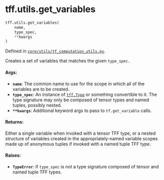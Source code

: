<div itemscope itemtype="http://developers.google.com/ReferenceObject">
<meta itemprop="name" content="tff.utils.get_variables" />
<meta itemprop="path" content="Stable" />
</div>

# tff.utils.get_variables

``` python
tff.utils.get_variables(
    name,
    type_spec,
    **kwargs
)
```



Defined in [`core/utils/tf_computation_utils.py`](http://github.com/tensorflow/federated/tree/master/tensorflow_federated/python/core/utils/tf_computation_utils.py).

Creates a set of variables that matches the given `type_spec`.

#### Args:

* <b>`name`</b>: The common name to use for the scope in which all of the variables are
    to be created.
* <b>`type_spec`</b>: An instance of <a href="../../tff/Type.md"><code>tff.Type</code></a> or something convertible to it. The
    type signature may only be composed of tensor types and named tuples,
    possibly nested.
* <b>`**kwargs`</b>: Additional keyword args to pass to `tf.get_variable` calls.


#### Returns:

Either a single variable when invoked with a tensor TFF type, or a nested
structure of variables created in the appropriately-named variable scopes
made up of anonymous tuples if invoked with a named tuple TFF type.


#### Raises:

* <b>`TypeError`</b>: if `type_spec` is not a type signature composed of tensor and
    named tuple TFF types.